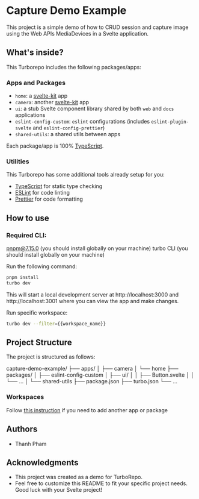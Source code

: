 # Capture Demo Example

This project is a simple demo of how to CRUD session and capture image using the Web APIs MediaDevices in a Svelte application.

## What's inside?

This Turborepo includes the following packages/apps:

### Apps and Packages

- `home`: a [svelte-kit](https://kit.svelte.dev/) app
- `camera`: another [svelte-kit](https://kit.svelte.dev/) app
- `ui`: a stub Svelte component library shared by both `web` and `docs` applications
- `eslint-config-custom`: `eslint` configurations (includes `eslint-plugin-svelte` and `eslint-config-prettier`)
- `shared-utils`: a shared utils between apps

Each package/app is 100% [TypeScript](https://www.typescriptlang.org/).

### Utilities

This Turborepo has some additional tools already setup for you:

- [TypeScript](https://www.typescriptlang.org/) for static type checking
- [ESLint](https://eslint.org/) for code linting
- [Prettier](https://prettier.io) for code formatting

## How to use

### Required CLI:

pnpm@7.15.0 (you should install globally on your machine)
turbo CLI (you should install globally on your machine)

Run the following command:

```sh
pnpm install
turbo dev
```

This will start a local development server at http://localhost:3000 and http://localhost:3001 where you can view the app and make changes.

Run specific workspace:

```sh
turbo dev --filter={{workspace_name}}
```

## Project Structure

The project is structured as follows:

capture-demo-example/
├── apps/
│ ├── camera
│ └── home
├── packages/
│ ├── eslint-config-custom
│ ├── ui/
│ │ ├── Button.svelte
│ │ └── ...
│ └── shared-utils
├── package.json
├── turbo.json
└── ...

### Workspaces

Follow [this instruction](https://turbo.build/repo/docs/handbook/workspaces) if you need to add another app or package

## Authors

- Thanh Pham

## Acknowledgments

- This project was created as a demo for TurboRepo.
- Feel free to customize this README to fit your specific project needs. Good luck with your Svelte project!
